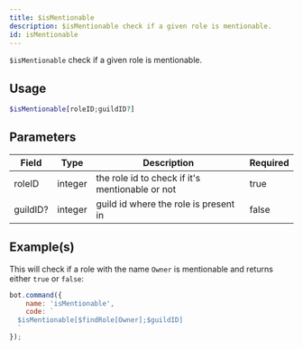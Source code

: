 ```yaml
---
title: $isMentionable
description: $isMentionable check if a given role is mentionable.
id: isMentionable
---
```


`$isMentionable` check if a given role is mentionable.

## Usage

```php
$isMentionable[roleID;guildID?]
```

## Parameters

| Field    | Type    | Description                                     | Required |
|----------|---------|-------------------------------------------------|----------|
| roleID   | integer | the role id to check if it's mentionable or not | true     |
| guildID? | integer | guild id where the role is present in           | false    |

## Example(s)

This will check if a role with the name `Owner` is mentionable and returns either `true` or `false`:

```javascript
bot.command({
    name: 'isMentionable',
    code: `
  $isMentionable[$findRole[Owner];$guildID]
  `
});
```

